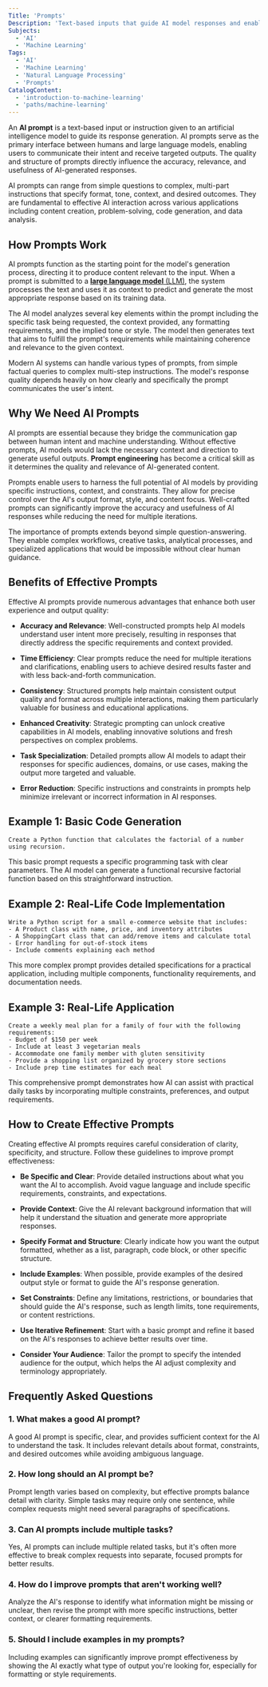 ```yaml
---
Title: 'Prompts'
Description: 'Text-based inputs that guide AI model responses and enable effective human-AI communication.'
Subjects:
  - 'AI'
  - 'Machine Learning'
Tags:
  - 'AI'
  - 'Machine Learning'
  - 'Natural Language Processing'
  - 'Prompts'
CatalogContent:
  - 'introduction-to-machine-learning'
  - 'paths/machine-learning'
---
```


An **AI prompt** is a text-based input or instruction given to an artificial intelligence model to guide its response generation. AI prompts serve as the primary interface between humans and large language models, enabling users to communicate their intent and receive targeted outputs. The quality and structure of prompts directly influence the accuracy, relevance, and usefulness of AI-generated responses.

AI prompts can range from simple questions to complex, multi-part instructions that specify format, tone, context, and desired outcomes. They are fundamental to effective AI interaction across various applications including content creation, problem-solving, code generation, and data analysis.

## How Prompts Work

AI prompts function as the starting point for the model's generation process, directing it to produce content relevant to the input. When a prompt is submitted to a [**large language model** (LLM)](https://www.codecademy.com/resources/docs/general/llm), the system processes the text and uses it as context to predict and generate the most appropriate response based on its training data.

The AI model analyzes several key elements within the prompt including the specific task being requested, the context provided, any formatting requirements, and the implied tone or style. The model then generates text that aims to fulfill the prompt's requirements while maintaining coherence and relevance to the given context.

Modern AI systems can handle various types of prompts, from simple factual queries to complex multi-step instructions. The model's response quality depends heavily on how clearly and specifically the prompt communicates the user's intent.

## Why We Need AI Prompts

AI prompts are essential because they bridge the communication gap between human intent and machine understanding. Without effective prompts, AI models would lack the necessary context and direction to generate useful outputs. **Prompt engineering** has become a critical skill as it determines the quality and relevance of AI-generated content.

Prompts enable users to harness the full potential of AI models by providing specific instructions, context, and constraints. They allow for precise control over the AI's output format, style, and content focus. Well-crafted prompts can significantly improve the accuracy and usefulness of AI responses while reducing the need for multiple iterations.

The importance of prompts extends beyond simple question-answering. They enable complex workflows, creative tasks, analytical processes, and specialized applications that would be impossible without clear human guidance.

## Benefits of Effective Prompts

Effective AI prompts provide numerous advantages that enhance both user experience and output quality:

- **Accuracy and Relevance**: Well-constructed prompts help AI models understand user intent more precisely, resulting in responses that directly address the specific requirements and context provided.

- **Time Efficiency**: Clear prompts reduce the need for multiple iterations and clarifications, enabling users to achieve desired results faster and with less back-and-forth communication.

- **Consistency**: Structured prompts help maintain consistent output quality and format across multiple interactions, making them particularly valuable for business and educational applications.

- **Enhanced Creativity**: Strategic prompting can unlock creative capabilities in AI models, enabling innovative solutions and fresh perspectives on complex problems.

- **Task Specialization**: Detailed prompts allow AI models to adapt their responses for specific audiences, domains, or use cases, making the output more targeted and valuable.

- **Error Reduction**: Specific instructions and constraints in prompts help minimize irrelevant or incorrect information in AI responses.

## Example 1: Basic Code Generation

```plaintext
Create a Python function that calculates the factorial of a number using recursion.
```

This basic prompt requests a specific programming task with clear parameters. The AI model can generate a functional recursive factorial function based on this straightforward instruction.

## Example 2: Real-Life Code Implementation

```plaintext
Write a Python script for a small e-commerce website that includes:
- A Product class with name, price, and inventory attributes
- A ShoppingCart class that can add/remove items and calculate total
- Error handling for out-of-stock items
- Include comments explaining each method
```

This more complex prompt provides detailed specifications for a practical application, including multiple components, functionality requirements, and documentation needs.

## Example 3: Real-Life Application

```plaintext
Create a weekly meal plan for a family of four with the following requirements:
- Budget of $150 per week
- Include at least 3 vegetarian meals
- Accommodate one family member with gluten sensitivity
- Provide a shopping list organized by grocery store sections
- Include prep time estimates for each meal
```

This comprehensive prompt demonstrates how AI can assist with practical daily tasks by incorporating multiple constraints, preferences, and output requirements.

## How to Create Effective Prompts

Creating effective AI prompts requires careful consideration of clarity, specificity, and structure. Follow these guidelines to improve prompt effectiveness:

- **Be Specific and Clear**: Provide detailed instructions about what you want the AI to accomplish. Avoid vague language and include specific requirements, constraints, and expectations.

- **Provide Context**: Give the AI relevant background information that will help it understand the situation and generate more appropriate responses.

- **Specify Format and Structure**: Clearly indicate how you want the output formatted, whether as a list, paragraph, code block, or other specific structure.

- **Include Examples**: When possible, provide examples of the desired output style or format to guide the AI's response generation.

- **Set Constraints**: Define any limitations, restrictions, or boundaries that should guide the AI's response, such as length limits, tone requirements, or content restrictions.

- **Use Iterative Refinement**: Start with a basic prompt and refine it based on the AI's responses to achieve better results over time.

- **Consider Your Audience**: Tailor the prompt to specify the intended audience for the output, which helps the AI adjust complexity and terminology appropriately.

## Frequently Asked Questions

### 1. What makes a good AI prompt?

A good AI prompt is specific, clear, and provides sufficient context for the AI to understand the task. It includes relevant details about format, constraints, and desired outcomes while avoiding ambiguous language.

### 2. How long should an AI prompt be?

Prompt length varies based on complexity, but effective prompts balance detail with clarity. Simple tasks may require only one sentence, while complex requests might need several paragraphs of specifications.

### 3. Can AI prompts include multiple tasks?

Yes, AI prompts can include multiple related tasks, but it's often more effective to break complex requests into separate, focused prompts for better results.

### 4. How do I improve prompts that aren't working well?

Analyze the AI's response to identify what information might be missing or unclear, then revise the prompt with more specific instructions, better context, or clearer formatting requirements.

### 5. Should I include examples in my prompts?

Including examples can significantly improve prompt effectiveness by showing the AI exactly what type of output you're looking for, especially for formatting or style requirements.
